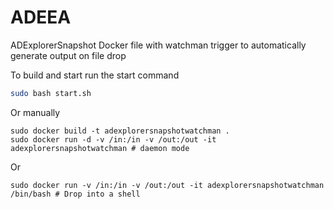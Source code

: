 # ADEEA
ADExplorerSnapshot Docker file with watchman trigger to automatically generate output on file drop

To build and start run the start command
```bash 
sudo bash start.sh
```
Or manually 
```
sudo docker build -t adexplorersnapshotwatchman .
sudo docker run -d -v /in:/in -v /out:/out -it adexplorersnapshotwatchman # daemon mode 
```
Or 
```
sudo docker run -v /in:/in -v /out:/out -it adexplorersnapshotwatchman /bin/bash # Drop into a shell 
```
